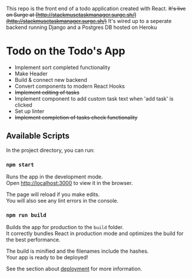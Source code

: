 This repo is the front end of a todo application created with React. ~~It's live on Surge at [http://stackmusetaskmanager.surge.sh/](http://stackmusetaskmanager.surge.sh/)~~
It's wired up to a seperate backend running Django and a Postgres DB hosted on Heroku

# Todo on the Todo's App
- Implement sort completed functionality
- Make Header
- Build & connect new backend
- Convert components to modern React Hooks
- ~~Implement editing of tasks~~
- Implement component to add custom task text when 'add task' is clicked
- Set up linter
- ~~Implement completion of tasks check functionality~~


## Available Scripts

In the project directory, you can run:

### `npm start`

Runs the app in the development mode.<br>
Open [http://localhost:3000](http://localhost:3000) to view it in the browser.

The page will reload if you make edits.<br>
You will also see any lint errors in the console.


### `npm run build`

Builds the app for production to the `build` folder.<br>
It correctly bundles React in production mode and optimizes the build for the best performance.

The build is minified and the filenames include the hashes.<br>
Your app is ready to be deployed!

See the section about [deployment](https://facebook.github.io/create-react-app/docs/deployment) for more information.

